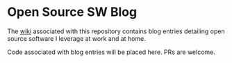# Open Source SW Blog

The [wiki](https://github.com/nmtadam/blog/wiki) associated with this repository
contains blog entries detailing open source software I leverage at work and at
home. 

Code associated with blog entries will be placed here. PRs are welcome.
